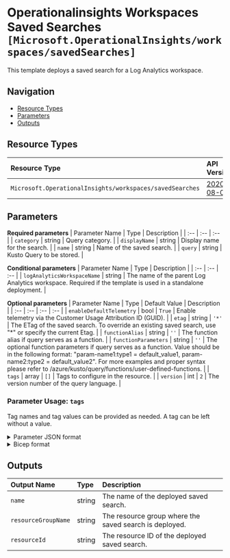 # Operationalinsights Workspaces Saved Searches `[Microsoft.OperationalInsights/workspaces/savedSearches]`

This template deploys a saved search for a Log Analytics workspace.

## Navigation

- [Resource Types](#Resource-Types)
- [Parameters](#Parameters)
- [Outputs](#Outputs)

## Resource Types

| Resource Type | API Version |
| :-- | :-- |
| `Microsoft.OperationalInsights/workspaces/savedSearches` | [2020-08-01](https://docs.microsoft.com/en-us/azure/templates/Microsoft.OperationalInsights/2020-08-01/workspaces/savedSearches) |

## Parameters

**Required parameters**
| Parameter Name | Type | Description |
| :-- | :-- | :-- |
| `category` | string | Query category. |
| `displayName` | string | Display name for the search. |
| `name` | string | Name of the saved search. |
| `query` | string | Kusto Query to be stored. |

**Conditional parameters**
| Parameter Name | Type | Description |
| :-- | :-- | :-- |
| `logAnalyticsWorkspaceName` | string | The name of the parent Log Analytics workspace. Required if the template is used in a standalone deployment. |

**Optional parameters**
| Parameter Name | Type | Default Value | Description |
| :-- | :-- | :-- | :-- |
| `enableDefaultTelemetry` | bool | `True` | Enable telemetry via the Customer Usage Attribution ID (GUID). |
| `etag` | string | `'*'` | The ETag of the saved search. To override an existing saved search, use "*" or specify the current Etag. |
| `functionAlias` | string | `''` | The function alias if query serves as a function. |
| `functionParameters` | string | `''` | The optional function parameters if query serves as a function. Value should be in the following format: "param-name1:type1 = default_value1, param-name2:type2 = default_value2". For more examples and proper syntax please refer to /azure/kusto/query/functions/user-defined-functions. |
| `tags` | array | `[]` | Tags to configure in the resource. |
| `version` | int | `2` | The version number of the query language. |


### Parameter Usage: `tags`

Tag names and tag values can be provided as needed. A tag can be left without a value.

<details>

<summary>Parameter JSON format</summary>

```json
"tags": {
    "value": {
        "Environment": "Non-Prod",
        "Contact": "test.user@testcompany.com",
        "PurchaseOrder": "1234",
        "CostCenter": "7890",
        "ServiceName": "DeploymentValidation",
        "Role": "DeploymentValidation"
    }
}
```

</details>

<details>

<summary>Bicep format</summary>

```bicep
tags: {
    Environment: 'Non-Prod'
    Contact: 'test.user@testcompany.com'
    PurchaseOrder: '1234'
    CostCenter: '7890'
    ServiceName: 'DeploymentValidation'
    Role: 'DeploymentValidation'
}
```

</details>
<p>

## Outputs

| Output Name | Type | Description |
| :-- | :-- | :-- |
| `name` | string | The name of the deployed saved search. |
| `resourceGroupName` | string | The resource group where the saved search is deployed. |
| `resourceId` | string | The resource ID of the deployed saved search. |
